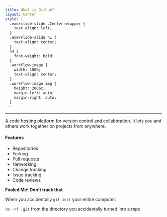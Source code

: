 ```yaml
---
title: What is Github?
layout: Center
style: |
  .exerslide-slide .Center-wrapper {
    text-align: left;
  }
  .exerslide-slide h1 {
    text-align: center;
  }
  h4 {
    font-weight: bold;
  }
  .workflow-image {
    width: 100%;
    text-align: center;
  }
  .workflow-image img {
    height: 200px;
    margin-left: auto;
    margin-right: auto;
  }
---
```


---

A code hosting platform for version control and collaboration. It lets you and others work together on projects from anywhere.

#### Features

- Repositories 
- Forking
- Pull requests
- Networking
- Change tracking
- Issue tracking
- Code reviews

<div class="callout secondary">

<i class="fa fa-info-circle" aria-hidden="true"></i> **Fooled Me! Don't track that**

When you accidentally `git init` your entire computer:

`rm -rf .git` from the directory you accidentally turned into a repo.
</div>
